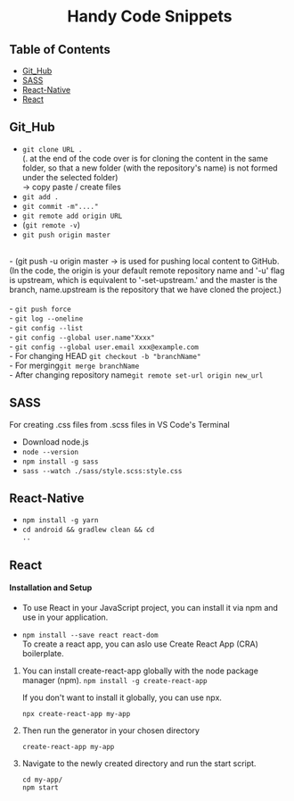 <h1 align="center">Handy Code Snippets</h1>

## Table of Contents
- [Git_Hub](#Git_Hub)
- [SASS](#SASS)
- [React-Native](#React-Native)
- [React](#React)

## Git_Hub

- <code>git clone URL . </code> <br />
	(. at the end of the code over is for cloning the content in the same folder, so that a new folder (with the repository's name) is not formed under the selected folder)<br />
 -> copy paste / create files<br />
- <code>git add .</code><br />
- <code>git commit -m"...."</code><br />
- <code>git remote add origin URL</code><br />
- (<code>git remote -v</code>)<br />
- <code>git push origin master</code><br />
<br />
- (git push -u origin master -> is used for pushing local content to GitHub.<br />
  (In the code, the origin is your default remote repository name and '-u' flag is upstream, which is equivalent to '-set-upstream.' and the master is the branch, name.upstream is the repository that we have cloned the project.)
  <br/><br/>
- <code>git push force</code><br/>
- <code>git log --oneline</code><br/>
- <code>git config --list</code><br/>
- <code>git config --global user.name"Xxxx"</code><br/>
- <code>git config --global user.email xxx@example.com</code><br/>
- For changing HEAD <code>git checkout -b "branchName"</code><br/>
- For merging<code>git merge branchName</code><br/>
- After changing repository name<code>git remote set-url origin new_url</code><br/>


## SASS

For creating .css files from .scss files in VS Code's Terminal 

- Download node.js <br/>
- <code>node --version</code> <br/>
- <code>npm install -g sass</code> <br/>
- <code>sass --watch ./sass/style.scss:style.css </code><br/>


## React-Native

- <code>npm install -g yarn</code><br/>
- <code>cd android && gradlew clean && cd ..</code><br/>

## React
#### Installation and Setup

- To use React in your JavaScript project, you can install it via npm and use in your application.

- <code>npm install --save react react-dom</code><br/>
  To create a react app, you can aslo use Create React App (CRA) boilerplate.

1. You can install create-react-app globally with the node package manager (npm).
   <code>npm install -g create-react-app</code><br/>
   
   If you don't want to install it globally, you can use npx.

   <code>npx create-react-app my-app</code><br/>

2. Then run the generator in your chosen directory

   <code>create-react-app my-app</code><br/>

3. Navigate to the newly created directory and run the start script.
   
   <code>cd my-app/</code><br/>
   <code>npm start</code><br/>

